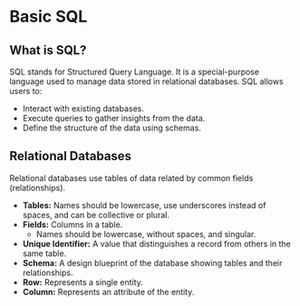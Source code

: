 # Basic SQL

## What is SQL?

SQL stands for Structured Query Language. It is a special-purpose language
used to manage data stored in relational databases. SQL allows users to:

- Interact with existing databases.
- Execute queries to gather insights from the data.
- Define the structure of the data using schemas.

## Relational Databases

Relational databases use tables of data related by common fields (relationships).

- **Tables:** Names should be lowercase, use underscores instead of spaces, and can be collective or plural.
- **Fields:** Columns in a table.
  - Names should be lowercase, without spaces, and singular.
- **Unique Identifier:** A value that distinguishes a record from others in the same table.
- **Schema:** A design blueprint of the database showing tables and their relationships.
- **Row:** Represents a single entity.
- **Column:** Represents an attribute of the entity.
